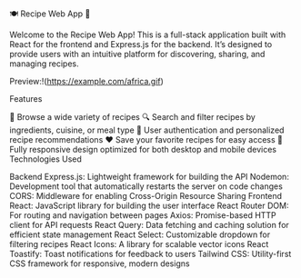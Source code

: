 🍽️ Recipe Web App 🥄

Welcome to the Recipe Web App! This is a full-stack application built with React for the frontend and Express.js for the backend. It’s designed to provide users with an intuitive platform for discovering, sharing, and managing recipes.

Preview:!(https://example.com/africa.gif)

Features

🍲 Browse a wide variety of recipes
🔍 Search and filter recipes by ingredients, cuisine, or meal type
🔐 User authentication and personalized recipe recommendations
❤️ Save your favorite recipes for easy access
📱 Fully responsive design optimized for both desktop and mobile devices
Technologies Used

Backend
Express.js: Lightweight framework for building the API
Nodemon: Development tool that automatically restarts the server on code changes
CORS: Middleware for enabling Cross-Origin Resource Sharing
Frontend
React: JavaScript library for building the user interface
React Router DOM: For routing and navigation between pages
Axios: Promise-based HTTP client for API requests
React Query: Data fetching and caching solution for efficient state management
React Select: Customizable dropdown for filtering recipes
React Icons: A library for scalable vector icons
React Toastify: Toast notifications for feedback to users
Tailwind CSS: Utility-first CSS framework for responsive, modern designs
